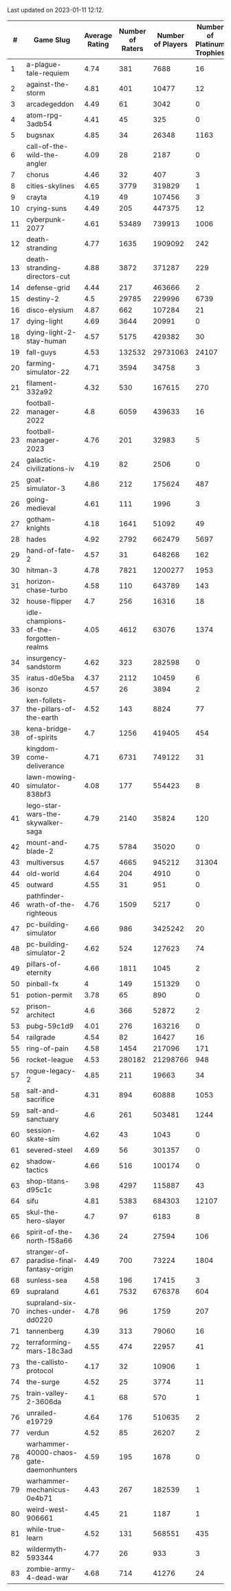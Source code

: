 Last updated on 2023-01-11 12:12.


|#|Game Slug|Average Rating|Number of Raters|Number of Players|Number of Platinum Trophies|Max Rarity (%)|
|---|---|---|---|---|---|---|
|1|a-plague-tale-requiem|4.74|381|7688|16|91|
|2|against-the-storm|4.81|401|10477|12|36|
|3|arcadegeddon|4.49|61|3042|0|91|
|4|atom-rpg-3adb54|4.41|45|325|0|98|
|5|bugsnax|4.85|34|26348|1163|97|
|6|call-of-the-wild-the-angler|4.09|28|2187|0|61|
|7|chorus|4.46|32|407|3|86|
|8|cities-skylines|4.65|3779|319829|1|72|
|9|crayta|4.19|49|107456|3|23|
|10|crying-suns|4.49|205|447375|12|66|
|11|cyberpunk-2077|4.61|53489|739913|1006|65|
|12|death-stranding|4.77|1635|1909092|242|91|
|13|death-stranding-directors-cut|4.88|3872|371287|229|91|
|14|defense-grid|4.44|217|463666|2|80|
|15|destiny-2|4.5|29785|229996|6739|94|
|16|disco-elysium|4.87|662|107284|21|28|
|17|dying-light|4.69|3644|20991|0|95|
|18|dying-light-2-stay-human|4.57|5175|429382|30|6|
|19|fall-guys|4.53|132532|29731063|24107|0.1|
|20|farming-simulator-22|4.71|3594|34758|3|77|
|21|filament-332a92|4.32|530|167615|270|93|
|22|football-manager-2022|4.8|6059|439633|16|49|
|23|football-manager-2023|4.76|201|32983|5|80|
|24|galactic-civilizations-iv|4.19|82|2506|0|79|
|25|goat-simulator-3|4.86|212|175624|487|91|
|26|going-medieval|4.61|111|1996|3|67|
|27|gotham-knights|4.18|1641|51092|49|25|
|28|hades|4.92|2792|662479|5697|89|
|29|hand-of-fate-2|4.57|31|648268|162|72|
|30|hitman-3|4.78|7821|1200277|1953|47|
|31|horizon-chase-turbo|4.58|110|643789|143|88|
|32|house-flipper|4.7|256|16316|18|94|
|33|idle-champions-of-the-forgotten-realms|4.05|4612|63076|1374|2|
|34|insurgency-sandstorm|4.62|323|282598|0|6|
|35|iratus-d0e5ba|4.37|2112|10459|6|85|
|36|isonzo|4.57|26|3894|2|58|
|37|ken-follets-the-pillars-of-the-earth|4.52|143|8824|77|45|
|38|kena-bridge-of-spirits|4.7|1256|419405|454|94|
|39|kingdom-come-deliverance|4.71|6731|749122|31|30|
|40|lawn-mowing-simulator-838bf3|4.08|177|554423|8|85|
|41|lego-star-wars-the-skywalker-saga|4.79|2140|35824|120|97|
|42|mount-and-blade-2|4.75|5784|35020|0|24|
|43|multiversus|4.57|4665|945212|31304|76|
|44|old-world|4.64|204|4910|0|83|
|45|outward|4.55|31|951|0|72|
|46|pathfinder-wrath-of-the-righteous|4.76|1509|5217|0|50|
|47|pc-building-simulator|4.66|986|3425242|20|48|
|48|pc-building-simulator-2|4.62|524|127623|74|75|
|49|pillars-of-eternity|4.66|1811|1045|2|81|
|50|pinball-fx|4|149|151329|0|85|
|51|potion-permit|3.78|65|890|0|98|
|52|prison-architect|4.6|366|52872|2|30|
|53|pubg-59c1d9|4.01|276|163216|0|73|
|54|railgrade|4.54|82|16427|16|98|
|55|ring-of-pain|4.58|1454|217096|171|96|
|56|rocket-league|4.53|280182|21298766|948|77|
|57|rogue-legacy-2|4.85|211|19663|34|3|
|58|salt-and-sacrifice|4.31|894|60888|1053|91|
|59|salt-and-sanctuary|4.6|261|503481|1244|83|
|60|session-skate-sim|4.62|43|1043|0|27|
|61|severed-steel|4.69|56|301357|0|9|
|62|shadow-tactics|4.66|516|100174|0|0.1|
|63|shop-titans-d95c1c|3.98|4297|115887|43|97|
|64|sifu|4.81|5383|684303|12107|96|
|65|skul-the-hero-slayer|4.7|97|6183|8|96|
|66|spirit-of-the-north-f58a66|4.36|24|27594|106|65|
|67|stranger-of-paradise-final-fantasy-origin|4.49|700|73224|1804|98|
|68|sunless-sea|4.58|196|17415|3|36|
|69|supraland|4.61|7532|676378|604|99|
|70|supraland-six-inches-under-dd0220|4.78|96|1759|207|99|
|71|tannenberg|4.39|313|79060|16|88|
|72|terraforming-mars-18c3ad|4.55|474|22957|41|45|
|73|the-callisto-protocol|4.17|32|10906|1|93|
|74|the-surge|4.52|25|3774|11|94|
|75|train-valley-2-3606da|4.1|68|570|1|88|
|76|unrailed-e19729|4.64|176|510635|2|8|
|77|verdun|4.52|85|26207|2|75|
|78|warhammer-40000-chaos-gate-daemonhunters|4.59|195|1678|0|76|
|79|warhammer-mechanicus-0e4b71|4.43|267|182539|1|25|
|80|weird-west-906661|4.45|21|1187|1|85|
|81|while-true-learn|4.52|131|568551|435|93|
|82|wildermyth-593344|4.77|26|933|3|16|
|83|zombie-army-4-dead-war|4.68|714|41276|24|67|
